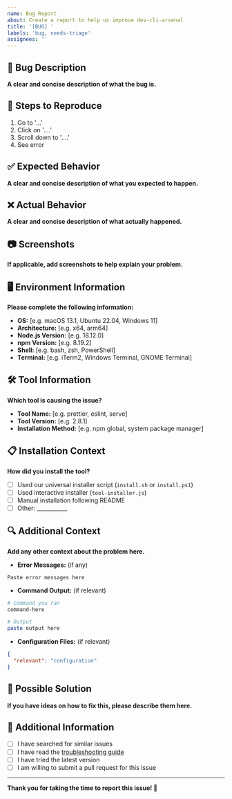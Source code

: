 ```yaml
---
name: Bug Report
about: Create a report to help us improve dev-cli-arsenal
title: '[BUG] '
labels: 'bug, needs-triage'
assignees: ''
---
```


## 🐛 Bug Description

**A clear and concise description of what the bug is.**

## 🔄 Steps to Reproduce

1. Go to '...'
2. Click on '....'
3. Scroll down to '....'
4. See error

## ✅ Expected Behavior

**A clear and concise description of what you expected to happen.**

## ❌ Actual Behavior

**A clear and concise description of what actually happened.**

## 📷 Screenshots

**If applicable, add screenshots to help explain your problem.**

## 🖥️ Environment Information

**Please complete the following information:**

- **OS:** [e.g. macOS 13.1, Ubuntu 22.04, Windows 11]
- **Architecture:** [e.g. x64, arm64]
- **Node.js Version:** [e.g. 18.12.0]
- **npm Version:** [e.g. 8.19.2]
- **Shell:** [e.g. bash, zsh, PowerShell]
- **Terminal:** [e.g. iTerm2, Windows Terminal, GNOME Terminal]

## 🛠️ Tool Information

**Which tool is causing the issue?**

- **Tool Name:** [e.g. prettier, eslint, serve]
- **Tool Version:** [e.g. 2.8.1]
- **Installation Method:** [e.g. npm global, system package manager]

## 📋 Installation Context

**How did you install the tool?**

- [ ] Used our universal installer script (`install.sh` or `install.ps1`)
- [ ] Used interactive installer (`tool-installer.js`)
- [ ] Manual installation following README
- [ ] Other: ___________

## 🔍 Additional Context

**Add any other context about the problem here.**

- **Error Messages:** (if any)
```
Paste error messages here
```

- **Command Output:** (if relevant)
```bash
# Command you ran
command-here

# Output
paste output here
```

- **Configuration Files:** (if relevant)
```json
{
  "relevant": "configuration"
}
```

## 🚀 Possible Solution

**If you have ideas on how to fix this, please describe them here.**

## 📝 Additional Information

- [ ] I have searched for similar issues
- [ ] I have read the [troubleshooting guide](../docs/troubleshooting.md)
- [ ] I have tried the latest version
- [ ] I am willing to submit a pull request for this issue

---

**Thank you for taking the time to report this issue! 🙏**